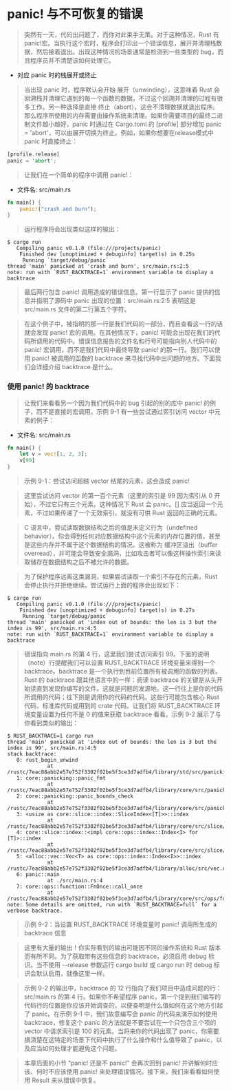 # panic! 与不可恢复的错误

> 突然有一天，代码出问题了，而你对此束手无策。对于这种情况，Rust 有 panic!宏。当执行这个宏时，程序会打印出一个错误信息，展开并清理栈数据，然后接着退出。出现这种情况的场景通常是检测到一些类型的 bug，而且程序员并不清楚该如何处理它。

- 对应 panic 时的栈展开或终止
> 当出现 panic 时，程序默认会开始 展开（unwinding），这意味着 Rust 会回溯栈并清理它遇到的每一个函数的数据，不过这个回溯并清理的过程有很多工作。另一种选择是直接 终止（abort），这会不清理数据就退出程序。那么程序所使用的内存需要由操作系统来清理。如果你需要项目的最终二进制文件越小越好，panic 时通过在 Cargo.toml 的 [profile] 部分增加 panic = 'abort'，可以由展开切换为终止。例如，如果你想要在release模式中 panic 时直接终止：

```rust
[profile.release]
panic = 'abort';
```
> 让我们在一个简单的程序中调用 panic!：

- 文件名: src/main.rs
```rust
fn main() {
    panic!("crash and burn");
}
```
> 运行程序将会出现类似这样的输出：

```shell
$ cargo run
   Compiling panic v0.1.0 (file:///projects/panic)
    Finished dev [unoptimized + debuginfo] target(s) in 0.25s
     Running `target/debug/panic`
thread 'main' panicked at 'crash and burn', src/main.rs:2:5
note: run with `RUST_BACKTRACE=1` environment variable to display a backtrace
```
> 最后两行包含 panic! 调用造成的错误信息。第一行显示了 panic 提供的信息并指明了源码中 panic 出现的位置：src/main.rs:2:5 表明这是 src/main.rs 文件的第二行第五个字符。

> 在这个例子中，被指明的那一行是我们代码的一部分，而且查看这一行的话就会发现 panic! 宏的调用。在其他情况下，panic! 可能会出现在我们的代码所调用的代码中。错误信息报告的文件名和行号可能指向别人代码中的 panic! 宏调用，而不是我们代码中最终导致 panic! 的那一行。我们可以使用 panic! 被调用的函数的 backtrace 来寻找代码中出问题的地方。下面我们会详细介绍 backtrace 是什么。


### 使用 panic! 的 backtrace
> 让我们来看看另一个因为我们代码中的 bug 引起的别的库中 panic! 的例子，而不是直接的宏调用。示例 9-1 有一些尝试通过索引访问 vector 中元素的例子：

- 文件名: src/main.rs

```rust
fn main() {
    let v = vec![1, 2, 3];
    v[99]
}
```
> 示例 9-1：尝试访问超越 vector 结尾的元素，这会造成 panic!

> 这里尝试访问 vector 的第一百个元素（这里的索引是 99 因为索引从 0 开始），不过它只有三个元素。这种情况下 Rust 会 panic。[] 应当返回一个元素，不过如果传递了一个无效索引，就没有可供 Rust 返回的正确的元素。

> C 语言中，尝试读取数据结构之后的值是未定义行为（undefined behavior）。你会得到任何对应数据结构中这个元素的内存位置的值，甚至是这些内存并不属于这个数据结构的情况。这被称为 缓冲区溢出（buffer overread），并可能会导致安全漏洞，比如攻击者可以像这样操作索引来读取储存在数据结构之后不被允许的数据。

> 为了保护程序远离这类漏洞，如果尝试读取一个索引不存在的元素，Rust 会停止执行并拒绝继续。尝试运行上面的程序会出现如下：

```shell
$ cargo run
   Compiling panic v0.1.0 (file:///projects/panic)
    Finished dev [unoptimized + debuginfo] target(s) in 0.27s
     Running `target/debug/panic`
thread 'main' panicked at 'index out of bounds: the len is 3 but the index is 99', src/main.rs:4:5
note: run with `RUST_BACKTRACE=1` environment variable to display a backtrace
```
> 错误指向 main.rs 的第 4 行，这里我们尝试访问索引 99。下面的说明（note）行提醒我们可以设置 RUST_BACKTRACE 环境变量来得到一个 backtrace。backtrace 是一个执行到目前位置所有被调用的函数的列表。Rust 的 backtrace 跟其他语言中的一样：阅读 backtrace 的关键是从头开始读直到发现你编写的文件。这就是问题的发源地。这一行往上是你的代码所调用的代码；往下则是调用你的代码的代码。这些行可能包含核心 Rust 代码，标准库代码或用到的 crate 代码。让我们将 RUST_BACKTRACE 环境变量设置为任何不是 0 的值来获取 backtrace 看看。示例 9-2 展示了与你看到类似的输出：

```shell
$ RUST_BACKTRACE=1 cargo run
thread 'main' panicked at 'index out of bounds: the len is 3 but the index is 99', src/main.rs:4:5
stack backtrace:
   0: rust_begin_unwind
             at /rustc/7eac88abb2e57e752f3302f02be5f3ce3d7adfb4/library/std/src/panicking.rs:483
   1: core::panicking::panic_fmt
             at /rustc/7eac88abb2e57e752f3302f02be5f3ce3d7adfb4/library/core/src/panicking.rs:85
   2: core::panicking::panic_bounds_check
             at /rustc/7eac88abb2e57e752f3302f02be5f3ce3d7adfb4/library/core/src/panicking.rs:62
   3: <usize as core::slice::index::SliceIndex<[T]>>::index
             at /rustc/7eac88abb2e57e752f3302f02be5f3ce3d7adfb4/library/core/src/slice/index.rs:255
   4: core::slice::index::<impl core::ops::index::Index<I> for [T]>::index
             at /rustc/7eac88abb2e57e752f3302f02be5f3ce3d7adfb4/library/core/src/slice/index.rs:15
   5: <alloc::vec::Vec<T> as core::ops::index::Index<I>>::index
             at /rustc/7eac88abb2e57e752f3302f02be5f3ce3d7adfb4/library/alloc/src/vec.rs:1982
   6: panic::main
             at ./src/main.rs:4
   7: core::ops::function::FnOnce::call_once
             at /rustc/7eac88abb2e57e752f3302f02be5f3ce3d7adfb4/library/core/src/ops/function.rs:227
note: Some details are omitted, run with `RUST_BACKTRACE=full` for a verbose backtrace.

```
> 示例 9-2：当设置 RUST_BACKTRACE 环境变量时 panic! 调用所生成的 backtrace 信息

> 这里有大量的输出！你实际看到的输出可能因不同的操作系统和 Rust 版本而有所不同。为了获取带有这些信息的 backtrace，必须启用 debug 标识。当不使用 --release 参数运行 cargo build 或 cargo run 时 debug 标识会默认启用，就像这里一样。

> 示例 9-2 的输出中，backtrace 的 12 行指向了我们项目中造成问题的行：src/main.rs 的第 4 行。如果你不希望程序 panic，第一个提到我们编写的代码行的位置是你应该开始调查的，以便查明是什么值如何在这个地方引起了 panic。在示例 9-1 中，我们故意编写会 panic 的代码来演示如何使用 backtrace，修复这个 panic 的方法就是不要尝试在一个只包含三个项的 vector 中请求索引是 100 的元素。当将来你的代码出现了 panic，你需要搞清楚在这特定的场景下代码中执行了什么操作和什么值导致了 panic，以及应当如何处理才能避免这个问题。

> 本章后面的小节 “panic! 还是不 panic!” 会再次回到 panic! 并讲解何时应该、何时不应该使用 panic! 来处理错误情况。接下来，我们来看看如何使用 Result 来从错误中恢复。
